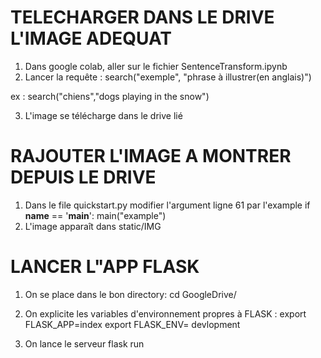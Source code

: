 # TELECHARGER DANS LE DRIVE L'IMAGE ADEQUAT
1. Dans google colab, aller sur le fichier SentenceTransform.ipynb
2. Lancer la requête :
search("exemple", "phrase à illustrer(en anglais)")

ex : search("chiens","dogs playing in the snow")

3. L'image se télécharge dans le drive lié

# RAJOUTER L'IMAGE A MONTRER DEPUIS LE DRIVE
1. Dans le file quickstart.py modifier l'argument ligne 61 par l'example
if __name__ == '__main__':
    main("example")
2. L'image apparaît dans static/IMG

# LANCER L"APP FLASK
1. On se place dans le bon directory:
cd GoogleDrive/

2. On explicite les variables d'environnement propres à FLASK :
export FLASK_APP=index
export FLASK_ENV= devlopment

3. On lance le serveur
flask run

